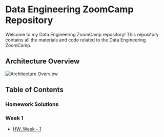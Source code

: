 # Data Engineering ZoomCamp Repository

Welcome to my Data Engineering ZoomCamp repository! This repository contains all the materials and code related to the Data Engineering ZoomCamp.

## Architecture Overview

![Architecture Overview](https://github.com/DataTalksClub/data-engineering-zoomcamp/raw/main/images/architecture/photo1700757552.jpeg)

## Table of Contents

###  Homework Solutions

### Week 1

- [HW_Week - 1](hw_3.sql)
